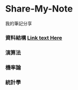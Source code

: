 # Share-My-Note
我的筆記分享

### 資料結構 [Link text Here](https://link-url-here.org)
### 演算法 
### 機率論
### 統計學
